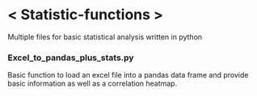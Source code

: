 # < Statistic-functions >
Multiple files for basic statistical analysis written in python

### Excel_to_pandas_plus_stats.py
  Basic function to load an excel file into a pandas data frame and provide basic information as well as a correlation heatmap.

  
